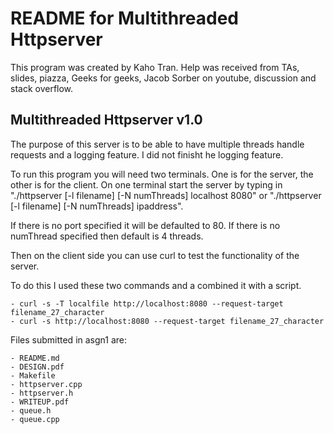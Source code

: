 # README for Multithreaded Httpserver

This program was created by Kaho Tran. Help was received from TAs, slides, piazza, Geeks for geeks, Jacob Sorber on youtube, discussion and stack overflow.

## Multithreaded Httpserver v1.0
The purpose of this server is to be able to have multiple threads handle requests and a logging feature. I did not finisht he logging feature.

To run this program you will need two terminals.
One is for the server, the other is for the client. On one terminal start the server by typing in "./httpserver [-l filename] [-N numThreads] localhost 8080" or "./httpserver [-l filename] [-N numThreads] ipaddress".

If there is no port specified it will be defaulted to 80.
If there is no numThread specified then default is 4 threads.

Then on the client side you can use curl to test the functionality of the server.

To do this I used these two commands and a combined it with a script.

	- curl -s -T localfile http://localhost:8080 --request-target filename_27_character
	- curl -s http://localhost:8080 --request-target filename_27_character

Files submitted in asgn1 are:

	- README.md
	- DESIGN.pdf
	- Makefile
	- httpserver.cpp
    - httpserver.h
	- WRITEUP.pdf
	- queue.h
	- queue.cpp

